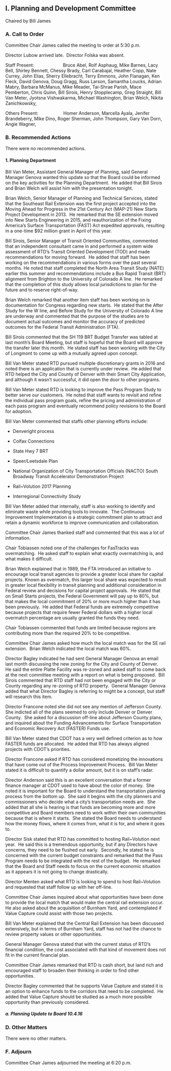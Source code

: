 ## I. Planning and Development Committee

Chaired by Bill James

### A. Call to Order

Committee Chair James called the meeting to order at 5:30 p.m.

Director Lubow arrived late.  Director Folska was absent.

Staff Present:                       Bruce Abel, Rolf Asphaug, Mike Barnes, Lacy Bell, Shirley Bennett, Chessy Brady, Carl Carabajal, Heather Copp, Nate Currey, John Elias, Sherry Ellebracht, Terry Emmons, John Flanagan, Ken Fleck, David Genova, Doug Gragg, Russ Larson, Samantha Loucks, Adrian Mabry, Barbara McManus, Mike Meader, Tai-Shrae Parish, Mace Pemberton, Chris Quinn, Bill Sirois, Henry Stopplecamp, Greg Straight, Bill Van Meter, Jyotsna Vishwakarma, Michael Washington, Brian Welch, Nikita Zanichkowsky,

Others Present:                    Homer Anderson, Marcella Ayala, Jenifer Brandeberry, Mike Dino, Roger Sherman, John Thompson, Gary Van Dorn, Angie Wagner,

### B. Recommended Actions

There were no recommended actions.

#### 1. Planning Department

Bill Van Meter, Assistant General Manager of Planning, said General Manager Genova wanted this update so that the Board could be informed on the key activities for the Planning Department.  He added that Bill Sirois and Brian Welch will assist him with the presentation tonight.

Brian Welch, Senior Manager of Planning and Technical Services, stated that the Southeast Rail Extension was the first project accepted into the Moving Ahead for Progress in the 21st Century Act (MAP-21) New Starts Project Development in 2013.  He remarked that the SE extension moved into New Starts Engineering in 2015, and reauthorization of the Fixing America’s Surface Transportation (FAST) Act expedited approvals, resulting in a one-time $92 million grant in April of this year.

Bill Sirois, Senior Manager of Transit Oriented Communities, commented that an independent consultant came in and performed a system wide assessment of RTD’s Transit Oriented Development (TOD) and made recommendations for moving forward.  He added that staff has been working on the recommendations in various forms over the past several months.  He noted that staff completed the North Area Transit Study (NATE) earlier this summer and recommendations include a Bus Rapid Transit (BRT) alignment from Brighton to the University of Colorado A line.  He remarked that the completion of this study allows local jurisdictions to plan for the future and to reserve right-of-way.

Brian Welch remarked that another item staff has been working on is documentation for Congress regarding new starts.  He stated that the After Study for the W line, and Before Study for the University of Colorado A line are underway and commented that the purpose of the studies are to document actual outcomes and monitor the accuracy of predicted outcomes for the Federal Transit Administration (FTA).

Bill Sirois commented that the SH 119 BRT Budget Transfer was tabled at last month’s Board Meeting, but staff is hopeful that the Board will approve the transfer later this month.  He stated staff has been working with the City of Longmont to come up with a mutually agreed upon concept.

Bill Van Meter stated RTD pursued multiple discretionary grants in 2016 and noted there is an application that is currently under review.  He added that RTD helped the City and County of Denver with their Smart City Application, and although it wasn’t successful, it did open the door to other programs.

Bill Van Meter stated RTD is looking to improve the Pass Program Study to better serve our customers.  He noted that staff wants to revisit and refine the individual pass program goals, refine the pricing and administration of each pass program and eventually recommend policy revisions to the Board for adoption.

Bill Van Meter commented that staffs other planning efforts include:

- Denveright process

- Colfax Connections

- State Hwy 7 BRT

- Speer/Leetsdale Plan

- National Organization of City Transportation Officials (NACTO) South Broadway Transit Accelerator Demonstration Project

- Rail~Volution 2017 Planning

- Interregional Connectivity Study

Bill Van Meter added that internally, staff is also working to identify and eliminate waste while providing tools to innovate.  The Continuous Improvement Implementation is a strategic commitment plan to attract and retain a dynamic workforce to improve communication and collaboration.

Committee Chair James thanked staff and commented that this was a lot of information.

Chair Tobiassen noted one of the challenges for FasTracks was overmatching.  He asked staff to explain what exactly overmatching is, and what makes it difficult.

Brian Welch explained that in 1989, the FTA introduced an initiative to encourage local transit agencies to provide a greater local share for capital projects.  Known as overmatch, this larger local share was expected to result in greater local flexibility in transit planning and additional consideration in Federal review and decisions for capital project approvals.  He stated that on Small Starts projects, the Federal Government will pay up to 80%, but that makes the local commitment of 20% or more much higher than it has been previously.  He added that Federal funds are extremely competitive because projects that require fewer Federal dollars with a higher local overmatch percentage are usually granted the funds they need.

Chair Tobiassen commented that funds are limited because regions are contributing more than the required 20% to be competitive.

Committee Chair James asked how much the local match was for the SE rail extension.  Brian Welch indicated the local match was 60%.

Director Bagley indicated he had sent General Manager Genova an email last month discussing the new zoning for the City and County of Denver.  He said the entire Platte Facility was re-zoned and asked staff to come back at the next committee meeting with a report on what is being proposed.  Bill Sirois commented that RTD staff had not been engaged with the City or County regarding any re-zoning of RTD property.  General Manager Genova added that what Director Bagley is referring to might be a concept, but staff will research this item.

Director Francone noted she did not see any mention of Jefferson County.  She indicted all of the plans seemed to only include Denver or Denver County.  She asked for a discussion off-line about Jefferson County plans, and inquired about the Funding Advancements for Surface Transportation and Economic Recovery Act (FASTER) Funds use.

Bill Van Meter stated that CDOT has a very well defined criterion as to how FASTER funds are allocated.  He added that RTD has always aligned projects with CDOT’s priorities.

Director Francone asked if RTD has considered monetizing the innovations that have come out of the Process Improvement Process.  Bill Van Meter stated it is difficult to quantify a dollar amount, but it is on staff’s radar.

Director Anderson said this is an excellent conversation that a former finance manager at CDOT used to have about the color of money.  She noted it is important for the Board to understand the transportation planning process from the bottom up.  She said it begins with the city planners and commissioners who decide what a city’s transportation needs are.  She added that all she is hearing is that funds are becoming more and more competitive and Board members need to work within their own communities because that is where it starts.  She stated the Board needs to understand how the money flows, where it comes from, what it is for, and where it goes to.

Director Sisk stated that RTD has committed to hosting Rail~Volution next year.  He said this is a tremendous opportunity, but if any Directors have concerns, they need to be flushed out early.  Secondly, he stated he is concerned with the current budget constraints and remarked that the Pass Program needs to be integrated with the rest of the budget.  He remarked that the Board and Staff needs to focus on the current economic situation as it appears it is not going to change drastically.

Director Menten asked what RTD is looking to spend to host Rail~Volution and requested that staff follow up with her off-line.

Committee Chair James inquired about what opportunities have been done to provide the local match that would make the central rail extension occur.  He also asked about the acquisition of Burnham Yard, and contemplated if Value Capture could assist with those two projects.

Bill Van Meter explained that the Central Rail Extension has been discussed extensively, but in terms of Burnham Yard, staff has not had the chance to review property values or other opportunities.

General Manager Genova stated that with the current status of RTD’s financial condition, the cost associated with that kind of movement does not fit in the current financial plan.

Committee Chair James remarked that RTD is cash short, but land rich and encouraged staff to broaden their thinking in order to find other opportunities.

Director Bagley commented that he supports Value Capture and stated it is an option to enhance funds to the corridors that need to be completed.  He added that Value Capture should be studied as a much more possible opportunity than previously considered.

##### a. Planning Update to Board 10.4.16

### D. Other Matters

There were no other matters.

### F. Adjourn

Committee Chair James adjourned the meeting at 6:20 p.m.